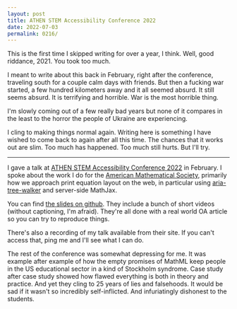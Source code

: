 ```yaml
---
layout: post
title: ATHEN STEM Accessibility Conference 2022
date: 2022-07-03
permalink: 0216/
---
```


This is the first time I skipped writing for over a year, I think. Well, good riddance, 2021. You took too much.

I meant to write about this back in February, right after the conference, traveling south for a couple calm days with friends. But then a fucking war started, a few hundred kilometers away and it all seemed absurd. It still seems absurd. It is terrifying and horrible. War is the most horrible thing.

I'm slowly coming out of a few really bad years but none of it compares in the least to the horror the people of Ukraine are experiencing.

I cling to making things normal again. Writing here is something I have wished to come back to again after all this time. The chances that it works out are slim. Too much has happened. Too much still hurts. But I'll try.

---

I gave a talk at [ATHEN STEM Accessibility Conference 2022](https://athenpro.org/content/athen-virtual-conference) in February. I spoke about the work I do for the [American Mathematical Society](https://www.ams.org), primarily how we approach print equation layout on the web, in particular using [aria-tree-walker](https://github.com/krautzource/aria-tree-walker) and server-side MathJax.

You can find [the slides on github](https://pkra.github.io/2022-athen-stem-conf/). They include a bunch of short videos (without captioning, I'm afraid). They're all done with a real world OA article so you can try to reproduce things.

There's also a recording of my talk available from their site. If you can't access that, ping me and I'll see what I can do.

The rest of the conference was somewhat depressing for me. It was example after example of how the empty promises of MathML keep people in the US educational sector in a kind of Stockholm syndrome. Case study after case study showed how flawed everything is both in theory and practice. And yet they cling to 25 years of lies and falsehoods. It would be sad if it wasn't so incredibly self-inflicted. And infuriatingly dishonest to the students.
